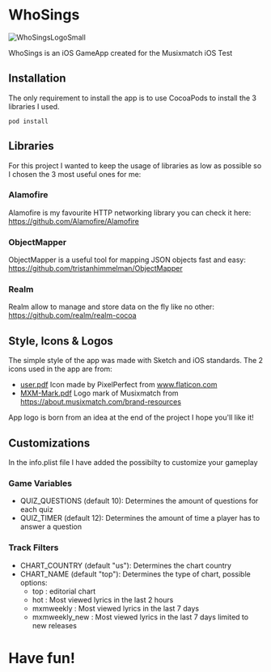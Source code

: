 # WhoSings
![WhoSingsLogoSmall](https://user-images.githubusercontent.com/82147874/114013651-0c945300-9868-11eb-9b67-435ad95ec787.jpg)

WhoSings is an iOS GameApp created for the Musixmatch iOS Test 

## Installation
The only requirement to install the app is to use CocoaPods to install the 3 libraries I used.

```
pod install
```

## Libraries

For this project I wanted to keep the usage of libraries as low as possible so I chosen the 3 most useful ones for me:

### Alamofire

Alamofire is my favourite HTTP networking library you can check it here: https://github.com/Alamofire/Alamofire

### ObjectMapper

ObjectMapper is a useful tool for mapping JSON objects fast and easy: https://github.com/tristanhimmelman/ObjectMapper

### Realm

Realm allow to manage and store data on the fly like no other: https://github.com/realm/realm-cocoa

## Style, Icons & Logos

The simple style of the app was made with Sketch and iOS standards.
The 2 icons used in the app are from:
- [user.pdf](https://github.com/Jukemberg/who-sings/files/6278052/user.pdf) Icon made by PixelPerfect from www.flaticon.com
- [MXM-Mark.pdf](https://github.com/Jukemberg/who-sings/files/6278062/MXM-Mark.pdf) Logo mark of Musixmatch from https://about.musixmatch.com/brand-resources

App logo is born from an idea at the end of the project I hope you'll like it!

## Customizations

In the info.plist file I have added the possibilty to customize your gameplay 

### Game Variables

- QUIZ_QUESTIONS (default 10): Determines the amount of questions for each quiz
- QUIZ_TIMER (default 12): Determines the amount of time a player has to answer a question

### Track Filters

- CHART_COUNTRY (default "us"): Determines the chart country
- CHART_NAME (default "top"): Determines the type of chart, possible options:
    + top : editorial chart
    + hot : Most viewed lyrics in the last 2 hours
    + mxmweekly : Most viewed lyrics in the last 7 days
    + mxmweekly_new : Most viewed lyrics in the last 7 days limited to new releases

# Have fun! 
